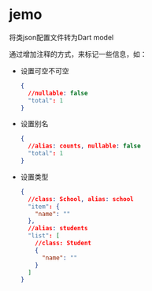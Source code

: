 # jemo

<!-- Plugin description -->

将类json配置文件转为Dart model

通过增加注释的方式，来标记一些信息，如： 
- 设置可空不可空
  ```json
  {
    //nullable: false
    "total": 1  
  } 
  ```
- 设置别名
  ```json
  {
    //alias: counts, nullable: false
    "total": 1  
  } 
  ```
- 设置类型
  ```json
  {
    //class: School, alias: school
    "item": {
      "name": ""
    },
    //alias: students
    "list": [
      //class: Student
      {
        "name": ""
      }
    ]
  }
  ```

<!-- Plugin description end -->